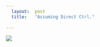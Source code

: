 ```yaml
---
  layout:  post
  title:   "Assuming Direct Ctrl."
  
---
```


![](https://ctrl.moe/blog/images/stareyes.gif)
